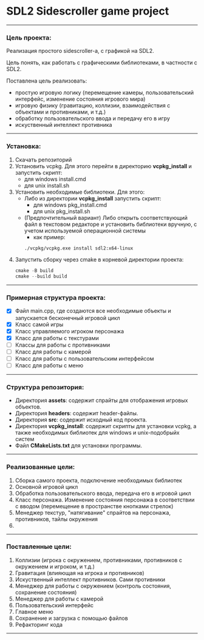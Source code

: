 # SDL2 Sidescroller game project

---

### Цель проекта:
Реализация простого sidescroller-a, с графикой на SDL2.

Цель понять, как работать с графическими библиотеками, в частности с SDL2.

Поставлена цель реализовать: 
- простую игровую логику (перемещение камеры, пользовательский интерфейс, изменение состояния игрового мира)
- игровую физику (гравитацию, коллизии, взаимодействия с объектами и противниками, и т.д.)
- обработку пользовательского ввода и передачу его в игру
- искуственный интеллект противника

---

### Установка:

1. Скачать репозиторий
2. Установить vcpkg. Для этого перейти в директорию **vcpkg_install** и запустить скрипт:
   - для windows install.cmd
   - для unix install.sh
3. Установить необходимые библиотеки. Для этого:
   - Либо из директории **vcpkg_install** запустить скрипт:
     - для windows pkg_install.cmd
     - для unix pkg_install.sh
   - (Предпочтительный вариант) Либо открыть соответствующий файл в текстовом редакторе и установить библиотеки вручную, с учетом используемой операционной системы
      - как пример:
      ```bash
      ./vcpkg/vcpkg.exe install sdl2:x64-linux
      ``` 
5. Запустить сборку через cmake в корневой директории проекта:
      ```powershell
      cmake -B build
      cmake --build build
      ```

---

### Примерная структура проекта:

- [X] Файл main.cpp, где создаются все необходимые объекты и запускается бесконечный игровой цикл
- [X] Класс самой игры
- [X] Класс управляемого игроком персонажа
- [X] Класс для работы с текстурами
- [ ] Классы для работы с противниками
- [ ] Класс для работы с камерой
- [ ] Класс для работы с пользовательским интерфейсом
- [ ] Класс для работы с меню

--- 

### Структура репозитория:

- Директория **assets**: содержит спрайты для отображения игровых объектов.
- Директория **headers**: содержит header-файлы.
- Директория **src**: содержит исходный код проекта. 
- Директория **vcpkg_install**: содержит скрипты для установки vcpkg, а также необходимых библиотек для windows и unix-подобрыйх систем
- Файл **CMakeLists.txt** для установки программы.

---

### Реализованные цели:
1. Сборка самого проекта, подключение необходимых библиотек
2. Основной игровой цикл
3. Обработка пользовательского ввода, передача его в игровой цикл
4. Класс персонажа. Изменение состояния персонажа в соответствии с вводом (перемещение в пространстве кнопками стрелок)
5. Менеджер текстур, "натягивание" спрайтов на персонажа, противников, тайлы окружения
6. 

---

### Поставленные цели:
1. Коллизии (игрока с окружением, противниками, противников с окружением и игроком, и т.д.)
2. Гравитация (влияющая на игрока и противников)
3. Искуственный интеллект противников. Сами противники
4. Менеджер для работы с окружением (контроль состояния, сохранение состояния)
5. Менеджер для работы с камерой
6. Пользовательский интерфейс
7. Главное меню
8. Сохранение и загрузка с помощью файлов
9. Рефакторинг кода

---
